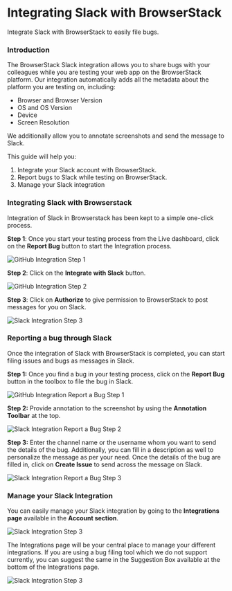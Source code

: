 
Integrating Slack with BrowserStack
===================================

Integrate Slack with BrowserStack to easily file bugs.

### Introduction

The BrowserStack Slack integration allows you to share bugs with your colleagues while you are testing your web app on the BrowserStack platform. Our integration automatically adds all the metadata about the platform you are testing on, including:

*   Browser and Browser Version
*   OS and OS Version
*   Device
*   Screen Resolution

We additionally allow you to annotate screenshots and send the message to Slack.

This guide will help you:

1.  Integrate your Slack account with BrowserStack.
2.  Report bugs to Slack while testing on BrowserStack.
3.  Manage your Slack integration

### Integrating Slack with Browserstack

Integration of Slack in Browserstack has been kept to a simple one-click process.

**Step 1**: Once you start your testing process from the Live dashboard, click on the **Report Bug** button to start the Integration process.

![GitHub Integration Step 1](https://d2ogrdw2mh0rsl.cloudfront.net/production/images/static/docs/github-integration/live/GitHub-integration-step-1.jpg)

**Step 2**: Click on the **Integrate with Slack** button.

![GitHub Integration Step 2](https://d2ogrdw2mh0rsl.cloudfront.net/production/images/static/docs/github-integration/live/GitHub-integration-step-2.png)

**Step 3**: Click on **Authorize** to give permission to BrowserStack to post messages for you on Slack.

![Slack Integration Step 3](https://dgzoq9b5asjg1.cloudfront.net/production/images/static/docs/slack-integration/live/Slack-integration-step-3.png)

### Reporting a bug through Slack

Once the integration of Slack with BrowserStack is completed, you can start filing issues and bugs as messages in Slack.

**Step 1:** Once you find a bug in your testing process, click on the **Report Bug** button in the toolbox to file the bug in Slack.

![GitHub Integration Report a Bug Step 1](https://d98b8t1nnulk5.cloudfront.net/production/images/static/docs/github-integration/live/GitHub-report-bug-step-1.jpg)

**Step 2:** Provide annotation to the screenshot by using the **Annotation Toolbar** at the top.

![Slack Integration Report a Bug Step 2](https://d2ogrdw2mh0rsl.cloudfront.net/production/images/static/docs/slack-integration/live/Slack-report-bug-step-2.jpg)

**Step 3:** Enter the channel name or the username whom you want to send the details of the bug. Additionally, you can fill in a description as well to personalize the message as per your need. Once the details of the bug are filled in, click on **Create Issue** to send across the message on Slack.

![Slack Integration Report a Bug Step 3](https://dgzoq9b5asjg1.cloudfront.net/production/images/static/docs/slack-integration/live/Slack-report-bug-step-3.jpg)

### Manage your Slack Integration

You can easily manage your Slack integration by going to the **Integrations page** available in the **Account section**.

![Slack Integration Step 3](https://d2ogrdw2mh0rsl.cloudfront.net/production/images/static/docs/github-integration/live/GitHub-integration-manage-step-1.jpg)

The Integrations page will be your central place to manage your different integrations. If you are using a bug filing tool which we do not support currently, you can suggest the same in the Suggestion Box available at the bottom of the Integrations page.

![Slack Integration Step 3](https://d2ogrdw2mh0rsl.cloudfront.net/production/images/static/docs/github-integration/live/GitHub-integration-manage-step-2-2x.png)

